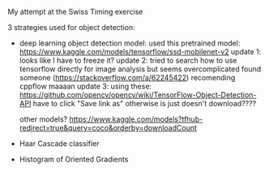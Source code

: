 My attempt at the Swiss Timing exercise

3 strategies used for object detection:

- deep learning object detection model:
	used this pretrained model: https://www.kaggle.com/models/tensorflow/ssd-mobilenet-v2
    update 1: looks like I have to freeze it?
    update 2: tried to search how to use tensorflow directly for image analysis but seems overcomplicated
        found someone (https://stackoverflow.com/a/62245422) recomending cppflow
        maaaan
    update 3: using these: https://github.com/opencv/opencv/wiki/TensorFlow-Object-Detection-API
        have to click "Save link as" otherwise is just doesn't download????
        
     
	
	other models?
		https://www.kaggle.com/models?tfhub-redirect=true&query=coco&orderby=downloadCount
	
		
	
- Haar Cascade classifier
- Histogram of Oriented Gradients


